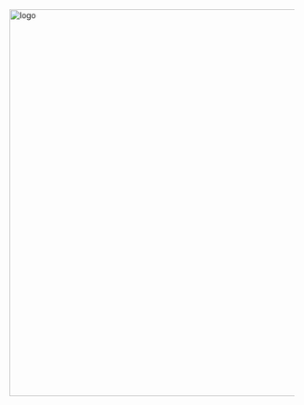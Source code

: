 <img width="683" height="683" alt="logo" src="https://github.com/user-attachments/assets/536e5d31-3676-4133-b6b7-c4b11a3fae38" />
